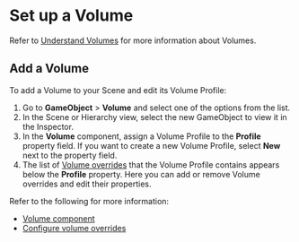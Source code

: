 # Set up a Volume

Refer to [Understand Volumes](understand-volumes.md) for more information about Volumes.

## Add a Volume

To add a Volume to your Scene and edit its Volume Profile:

1. Go to **GameObject** > **Volume** and select one of the options from the list.
2. In the Scene or Hierarchy view, select the new GameObject to view it in the Inspector.
3. In the **Volume** component, assign a Volume Profile to the **Profile** property field. If you want to create a new Volume Profile, select **New** next to the property field.
4. The list of [Volume overrides](volume-component.md) that the Volume Profile contains appears below the **Profile** property. Here you can add or remove Volume overrides and edit their properties.

Refer to the following for more information:

- [Volume component](volume-component.md)
- [Configure volume overrides](configure-volume-overrides.md)
